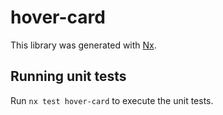 # hover-card

This library was generated with [Nx](https://nx.dev).

## Running unit tests

Run `nx test hover-card` to execute the unit tests.
